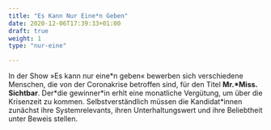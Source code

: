 ```yaml
---
title: "Es Kann Nur Eine*n Geben"
date: 2020-12-06T17:39:33+01:00
draft: true
weight: 1
type: "nur-eine"

---
```


In der Show »Es kann nur eine\*n geben« bewerben sich verschiedene Menschen, die von der Coronakrise betroffen sind, für den Titel __Mr.\*Miss. Sichtbar__. Der\*die gewinner\*in erhlt eine monatliche Vergütung, um über die Krisenzeit zu kommen. Selbstverständlich müssen die Kandidat*innen zunächst ihre Systemrelevants, ihren Unterhaltungswert und ihre Beliebtheit unter Beweis stellen.

